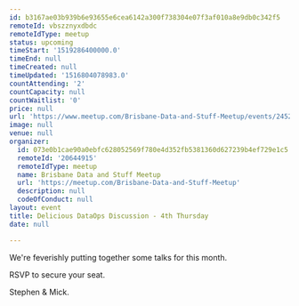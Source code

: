 ```yaml
---
id: b3167ae03b939b6e93655e6cea6142a300f738304e07f3af010a8e9db0c342f5
remoteId: vbszznyxdbdc
remoteIdType: meetup
status: upcoming
timeStart: '1519286400000.0'
timeEnd: null
timeCreated: null
timeUpdated: '1516804078983.0'
countAttending: '2'
countCapacity: null
countWaitlist: '0'
price: null
url: 'https://www.meetup.com/Brisbane-Data-and-Stuff-Meetup/events/245269547/'
image: null
venue: null
organizer:
  id: 073e0b1cae90a0ebfc628052569f780e4d352fb5381360d627239b4ef729e1c5
  remoteId: '20644915'
  remoteIdType: meetup
  name: Brisbane Data and Stuff Meetup
  url: 'https://meetup.com/Brisbane-Data-and-Stuff-Meetup'
  description: null
  codeOfConduct: null
layout: event
title: Delicious DataOps Discussion - 4th Thursday
date: null

---
```

<p>We're feverishly putting together some talks for this month.</p> <p>RSVP to secure your seat.</p> <p>Stephen &amp; Mick.</p> 
